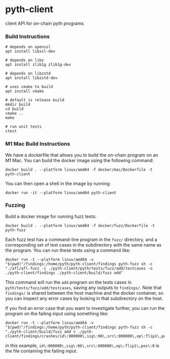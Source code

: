 # pyth-client
client API for on-chain pyth programs

### Build Instructions

```
# depends on openssl
apt install libssl-dev

# depends on libz
apt install zlib1g zlib1g-dev

# depends on libzstd
apt install libzstd-dev

# uses cmake to build
apt install cmake

# default is release build
mkdir build
cd build
cmake ..
make

# run unit tests
ctest
```


### M1 Mac Build Instructions

We have a dockerfile that allows you to build the on-chain program on an M1 Mac. 
You can build the docker image using the following command:

```
docker build . --platform linux/amd64 -f docker/mac/Dockerfile -t pyth-client
```

You can then open a shell in the image by running:

```
docker run -it --platform linux/amd64 pyth-client
```


### Fuzzing

Build a docker image for running fuzz tests:

```
docker build . --platform linux/amd64 -f docker/fuzz/Dockerfile -t pyth-fuzz
```

Each fuzz test has a command-line program in the `fuzz/` directory,
and a corresponding set of test cases in the subdirectory with the same name as the program.
You can run these tests using a command like:

```
docker run -t --platform linux/amd64 -v "$(pwd)"/findings:/home/pyth/pyth-client/findings pyth-fuzz sh -c "./afl/afl-fuzz -i ./pyth-client/pyth/tests/fuzz/add/testcases -o ./pyth-client/findings ./pyth-client/build/fuzz add"
```

This command will run the `add` program on the tests cases in `pyth/tests/fuzz/add/testcases`, saving any outputs to `findings/`.
Note that `findings/` is shared between the host machine and the docker container, so you can inspect any error cases
by looking in that subdirectory on the host.

If you find an error case that you want to investigate further, you can run the program on the failing input using something like:

```
docker run -t --platform linux/amd64 -v "$(pwd)"/findings:/home/pyth/pyth-client/findings pyth-fuzz sh -c "./pyth-client/build/fuzz add < ./pyth-client/findings/crashes/id\:000000\,sig\:06\,src\:000000\,op\:flip1\,pos\:0"
```

in this example, `id\:000000\,sig\:06\,src\:000000\,op\:flip1\,pos\:0` is the file containing the failing input.
